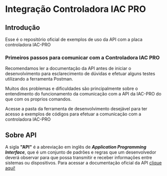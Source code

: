 # Integração Controladora IAC PRO
## **Introdução**
Esse é o repositório oficial de exemplos de uso da API com a placa controladora IAC-PRO
### Primeiros passos para comunicar com a Controladora IAC PRO
Recomendamos ler a documentação da API antes de iniciar o desenvolvimento para esclarecimento de dúvidas e efetuar alguns testes utilizando a ferramenta Postman.

Muitos dos problemas e dificuldades são principalmente sobre o entendimento do funcionamento da comunicação com a API da IAC-PRO do que com os proprios comandos.

Acesse a pasta da ferramenta de desenvolvimento desejável para ter acesso a exemplos de códigos para efetuar a comunicação com a controladora IAC-PRO
## **Sobre API**
A sigla **"API"** é a abreviação em inglês de ***Application Programming Interface***, que é um conjunto de padrões e regras que um desenvolvedor deverá observar para que possa transmitir e receber informações entre sistemas ou dispositivos. 
Para acessar a documentação oficial da API [clique aqui!]([url](https://documenter.getpostman.com/view/13348427/2s8Yemvua4))
